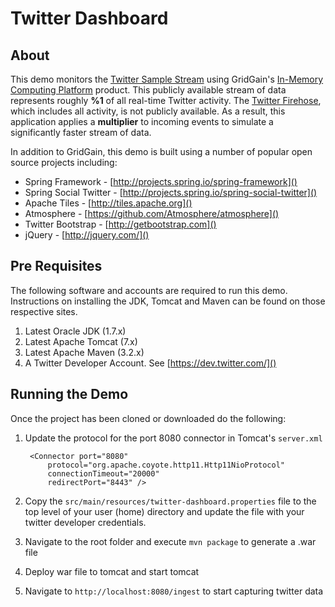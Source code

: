 Twitter Dashboard
=================

About
-----

This demo monitors the [Twitter Sample Stream](https://dev.twitter.com/docs/api/1.1/get/statuses/sample) using GridGain's [In-Memory Computing Platform](http://www.gridgain.org/platform/) product.
This publicly available stream of data represents roughly **%1** of all real-time Twitter activity.
The [Twitter Firehose](https://dev.twitter.com/docs/api/1.1/get/statuses/firehose), which includes all activity, is not publicly available.
As a result, this application applies a **multiplier** to incoming events to simulate a significantly faster stream of data.

In addition to GridGain, this demo is built using a number of popular open source projects including:
* Spring Framework - [http://projects.spring.io/spring-framework]()
* Spring Social Twitter - [http://projects.spring.io/spring-social-twitter]()
* Apache Tiles - [http://tiles.apache.org]()
* Atmosphere - [https://github.com/Atmosphere/atmosphere]()
* Twitter Bootstrap - [http://getbootstrap.com]()
* jQuery - [http://jquery.com/]()


Pre Requisites
--------------

The following software and accounts are required to run this demo.  Instructions on installing the JDK, Tomcat and Maven can be found on those respective sites.

1. Latest Oracle JDK (1.7.x)
2. Latest Apache Tomcat (7.x)
3. Latest Apache Maven (3.2.x)
4. A Twitter Developer Account.  See [https://dev.twitter.com/]()

Running the Demo
----------------

Once the project has been cloned or downloaded do the following:

1. Update the protocol for the port 8080 connector in Tomcat's `server.xml`

        <Connector port="8080"
            protocol="org.apache.coyote.http11.Http11NioProtocol"
            connectionTimeout="20000"
            redirectPort="8443" />
2.  Copy the `src/main/resources/twitter-dashboard.properties` file to the top level of your user (home) directory and update the file with your twitter developer credentials.
3.  Navigate to the root folder and execute ```mvn package``` to generate a .war file
4.  Deploy war file to tomcat and start tomcat
5.  Navigate to `http://localhost:8080/ingest` to start capturing twitter data

